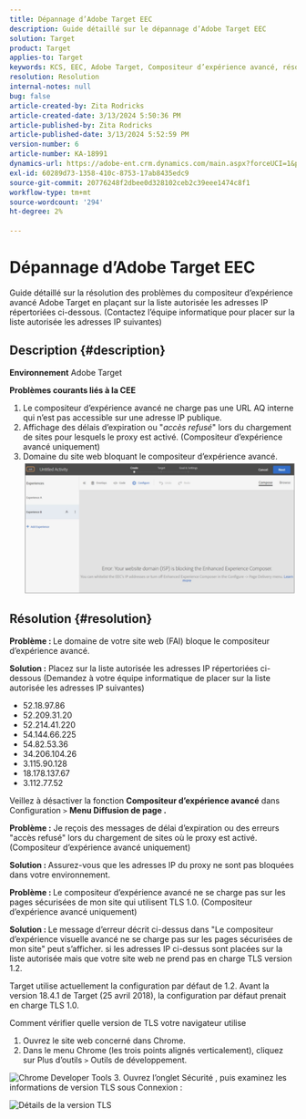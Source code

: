 ```yaml
---
title: Dépannage d’Adobe Target EEC
description: Guide détaillé sur le dépannage d’Adobe Target EEC
solution: Target
product: Target
applies-to: Target
keywords: KCS, EEC, Adobe Target, Compositeur d’expérience avancé, résolution des problèmes
resolution: Resolution
internal-notes: null
bug: false
article-created-by: Zita Rodricks
article-created-date: 3/13/2024 5:50:36 PM
article-published-by: Zita Rodricks
article-published-date: 3/13/2024 5:52:59 PM
version-number: 6
article-number: KA-18991
dynamics-url: https://adobe-ent.crm.dynamics.com/main.aspx?forceUCI=1&pagetype=entityrecord&etn=knowledgearticle&id=1e38952d-62e1-ee11-904c-0022480a227c
exl-id: 60289d73-1358-410c-8753-17ab8435edc9
source-git-commit: 20776248f2dbee0d328102ceb2c39eee1474c8f1
workflow-type: tm+mt
source-wordcount: '294'
ht-degree: 2%

---
```


# Dépannage d’Adobe Target EEC


Guide détaillé sur la résolution des problèmes du compositeur d’expérience avancé Adobe Target en plaçant sur la liste autorisée les adresses IP répertoriées ci-dessous. (Contactez l’équipe informatique pour placer sur la liste autorisée les adresses IP suivantes)

## Description {#description}


<b>Environnement</b>
Adobe Target

<b>Problèmes courants liés à la CEE</b>
1. Le compositeur d’expérience avancé ne charge pas une URL AQ interne qui n’est pas accessible sur une adresse IP publique.
2. Affichage des délais d’expiration ou &quot;*accès refusé*&quot; lors du chargement de sites pour lesquels le proxy est activé. (Compositeur d’expérience avancé uniquement) 
3. Domaine du site web bloquant le compositeur d’expérience avancé.
   <br>![](assets/___1f38952d-62e1-ee11-904c-0022480a227c___.png)

## Résolution {#resolution}


<b>Problème : </b>Le domaine de votre site web (FAI) bloque le compositeur d’expérience avancé.

<b>Solution :</b> Placez sur la liste autorisée les adresses IP répertoriées ci-dessous (Demandez à votre équipe informatique de placer sur la liste autorisée les adresses IP suivantes)



- 52.18.97.86
- 52.209.31.20
- 52.214.41.220
- 54.144.66.225
- 54.82.53.36
- 34.206.104.26
- 3.115.90.128
- 18.178.137.67
- 3.112.77.52


Veillez à désactiver la fonction <b>Compositeur d’expérience avancé</b> dans Configuration `>` <b> Menu Diffusion de page .</b>





<b>Problème :</b> Je reçois des messages de délai d’expiration ou des erreurs &quot;accès refusé&quot; lors du chargement de sites où le proxy est activé. (Compositeur d’expérience avancé uniquement) 

<b>Solution : </b>Assurez-vous que les adresses IP du proxy ne sont pas bloquées dans votre environnement.



<b>Problème : </b>Le compositeur d’expérience avancé ne se charge pas sur les pages sécurisées de mon site qui utilisent TLS 1.0. (Compositeur d’expérience avancé uniquement) 

<b>Solution : </b>Le message d’erreur décrit ci-dessus dans &quot;Le compositeur d’expérience visuelle avancé ne se charge pas sur les pages sécurisées de mon site&quot; peut s’afficher. si les adresses IP ci-dessus sont placées sur la liste autorisée mais que votre site web ne prend pas en charge TLS version 1.2.

Target utilise actuellement la configuration par défaut de 1.2. Avant la version 18.4.1 de Target (25 avril 2018), la configuration par défaut prenait en charge TLS 1.0.

Comment vérifier quelle version de TLS votre navigateur utilise
1. Ouvrez le site web concerné dans Chrome.
2. Dans le menu Chrome (les trois points alignés verticalement), cliquez sur Plus d’outils `>`  Outils de développement.

![Chrome Developer Tools](https://experienceleague.adobe.com/docs/target/assets/chrome-developer-tools.png?lang=en)
3. Ouvrez l’onglet Sécurité , puis examinez les informations de version TLS sous Connexion :

![Détails de la version TLS](https://experienceleague.adobe.com/docs/target/assets/chrome-tls-version.png?lang=en)
